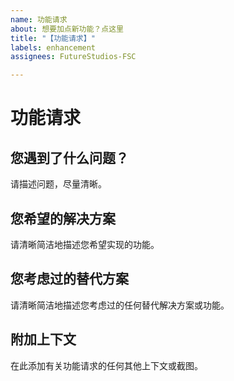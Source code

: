 ```yaml
---
name: 功能请求
about: 想要加点新功能？点这里
title: "【功能请求】"
labels: enhancement
assignees: FutureStudios-FSC

---
```


# 功能请求
## 您遇到了什么问题？
请描述问题，尽量清晰。

## 您希望的解决方案
请清晰简洁地描述您希望实现的功能。

## 您考虑过的替代方案
请清晰简洁地描述您考虑过的任何替代解决方案或功能。

## 附加上下文
在此添加有关功能请求的任何其他上下文或截图。
